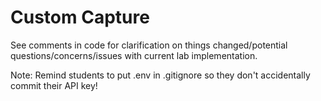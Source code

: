# Custom Capture

See comments in code for clarification on things changed/potential questions/concerns/issues with current lab implementation.

Note: Remind students to put .env in .gitignore so they don't accidentally commit their API key!